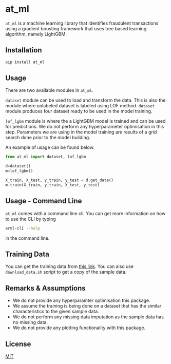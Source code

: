 # at_ml
`at_ml` is a machine learning library that identifies fraudulent transactions 
using a gradient boosting framework that uses tree based learning algorithm, namely LightGBM.

## Installation

```bash
pip install at_ml
```

## Usage

There are two available modules in `at_ml`. 

`dataset` module can be used to load and transform the data.
This is also the module where unlabeled dataset is labeled using LOF method. `dataset` module produces four
dataset ready to be used in the model training.

`lof_lgbm` module is where the a LightGBM model is trained and can be used for predictions. We do not perform any hyperparameter optimisation
in this step. Parameters we are using in the model training are results of a grid search done prior to the 
model building.

An example of usage can be found below.
```python
from at_ml import dataset, lof_lgbm

d=dataset()
m=lof_lgbm()

X_train, X_test, y_train, y_test = d.get_data()
m.train(X_train, y_train, X_test, y_test)
```

## Usage - Command Line

`at_ml` comes with a command line cli. You can get more information on how to use the CLI by typing
```bash
arml-cli --help
```
in the command line.

## Training Data
You can get the training data from [this link](https://at-ml.s3-ap-southeast-2.amazonaws.com/data.csv).
You can also use `download_data.sh` script to get a copy of the sample data. 

## Remarks & Assumptions

- We do not provide any hyperparamter optimisation this package.
- We assume the training is being done on a dataset that has the similar characteristics to the 
given sample data.
- We do not perform any missing data imputation as the sample data has no missing data.
- We do not provide any plotting functionality with this package.

## License

[MIT](https://choosealicense.com/licenses/mit/)

 

